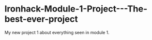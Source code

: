 # Ironhack-Module-1-Project---The-best-ever-project
My new project 1 about everything seen in module 1.
